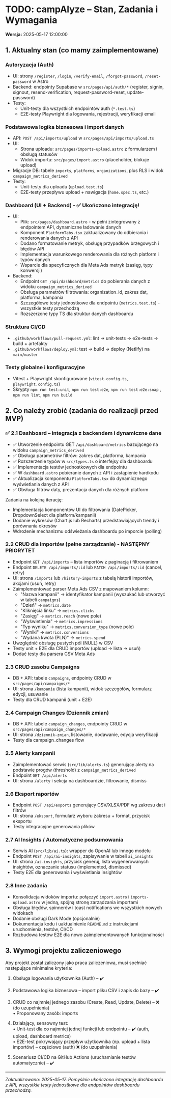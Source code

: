 # TODO: campAlyze – Stan, Zadania i Wymagania

**Wersja:** 2025-05-17 12:00:00

## 1. Aktualny stan (co mamy zaimplementowane)

### Autoryzacja (Auth)
- UI: strony `/register`, `/login`, `/verify-email`, `/forgot-password`, `/reset-password` w Astro
- Backend: endpointy Supabase w `src/pages/api/auth/*` (register, signin, signout, resend-verification, request-password-reset, update-password)
- Testy:
  - Unit-testy dla wszystkich endpointów auth (`*.test.ts`)
  - E2E-testy Playwright dla logowania, rejestracji, weryfikacji email

### Podstawowa logika biznesowa i import danych
- API: `POST /api/imports/upload` w `src/pages/api/imports/upload.ts`
- UI:
  - Strona uploadu: `src/pages/imports-upload.astro` z formularzem i obsługą statusów
  - Widok importu: `src/pages/import.astro` (placeholder, blokuje upload)
- Migracje DB: tabele `imports`, `platforms`, `organizations`, plus RLS i widok `campaign_metrics_derived`
- Testy:
  - Unit-testy dla uploadu (`upload.test.ts`)
  - E2E-testy przepływu upload + nawigacja (`home.spec.ts`, etc.)

### Dashboard (UI + Backend) - ✅ Ukończono integrację!
- UI:
  - Plik: `src/pages/dashboard.astro` - w pełni zintegrowany z endpointem API, dynamiczne ładowanie danych
  - Komponent `PlatformTabs.tsx` zaktualizowany do odbierania i renderowania danych z API
  - Dodano formatowanie metryk, obsługę przypadków brzegowych i błędów API
  - Implementacja warunkowego renderowania dla różnych platform i typów danych
  - Wsparcie dla specyficznych dla Meta Ads metryk (zasięg, typy konwersji)
- Backend:
  - Endpoint `GET /api/dashboard/metrics` do pobierania danych z widoku `campaign_metrics_derived`
  - Obsługa parametrów filtrowania: organization_id, zakres dat, platforma, kampania
  - Szczegółowe testy jednostkowe dla endpointu (`metrics.test.ts`) - wszystkie testy przechodzą
  - Rozszerzone typy TS dla struktur danych dashboardu

### Struktura CI/CD
- `.github/workflows/pull-request.yml`: lint → unit-tests → e2e-tests → build + artefakty
- `.github/workflows/deploy.yml`: test → build → deploy (Netlify) na `main/master`

### Testy globalne i konfiguracyjne
- Vitest + Playwright skonfigurowane (`vitest.config.ts`, `playwright.config.ts`)
- Skrypty `npm run test:unit`, `npm run test:e2e`, `npm run test:e2e:snap` , `npm run lint`, `npm run build`


## 2. Co należy zrobić (zadania do realizacji przed MVP)

### ✅ 2.1 Dashboard – integracja z backendem i dynamiczne dane
- ✅ Utworzenie endpointu GET `/api/dashboard/metrics` bazującego na widoku `campaign_metrics_derived`
- ✅ Obsługa parametrów filtrów: zakres dat, platforma, kampania 
- ✅ Rozszerzenie typów w `src/types.ts` o interfejsy dla dashboardu
- ✅ Implementacja testów jednostkowych dla endpointu
- ✅ W `dashboard.astro` pobieranie danych z API i zastąpienie hardkodu
- ✅ Aktualizacja komponentu `PlatformTabs.tsx` do dynamicznego wyświetlania danych z API
- ✅ Obsługa filtrów daty, prezentacja danych dla różnych platform

Zadania na kolejną iterację:
- Implementacja komponentów UI do filtrowania (DatePicker, DropdownSelect dla platform/kampanii)
- Dodanie wykresów (Chart.js lub Recharts) przedstawiających trendy i porównania okresów
- Wdrożenie mechanizmu odświeżania dashboardu po imporcie (polling)

### 2.2 CRUD dla importów (pełne zarządzanie) - NASTĘPNY PRIORYTET
- Endpoint `GET /api/imports` – lista importów z paginacją i filtrowaniem
- Endpoint `DELETE /api/imports/:id` lub `PATCH /api/imports/:id` (cancel, retry)
- UI: strona `/imports` lub `/history-imports` z tabelą historii importów, akcjami (usuń, retry)
- Zaimplementować parser Meta Ads CSV z mapowaniem kolumn:
  * "Nazwa kampanii" → identyfikator kampanii (wyszukać lub utworzyć w tabeli `campaigns`)
  * "Dzień" → `metrics.date`
  * "Kliknięcia linku" → `metrics.clicks` 
  * "Zasięg" → `metrics.reach` (nowe pole)
  * "Wyświetlenia" → `metrics.impressions`
  * "Typ wyniku" → `metrics.conversion_type` (nowe pole)
  * "Wyniki" → `metrics.conversions`
  * "Wydana kwota (PLN)" → `metrics.spend`
- Uwzględnić obsługę pustych pól (NULL) w CSV
- Testy unit + E2E dla CRUD importów (upload → lista → usuń)
- Dodać testy dla parsera CSV Meta Ads

### 2.3 CRUD zasobu Campaigns
- DB + API: tabele `campaigns`, endpointy CRUD w `src/pages/api/campaigns/*`
- UI: strona `/kampanie` (lista kampanii), widok szczegółów, formularz edycji, usuwanie
- Testy dla CRUD kampanii (unit + E2E)

### 2.4 Campaign Changes (Dziennik zmian)
- DB + API: tabele `campaign_changes`, endpointy CRUD w `src/pages/api/campaign_changes/*`
- UI: strona `/dziennik-zmian`, listowanie, dodawanie, edycja weryfikacji
- Testy dla campaign_changes flow

### 2.5 Alerty kampanii
- Zaimplementować serwis (`src/lib/alerts.ts`) generujący alerty na podstawie progów (threshold) z `campaign_metrics_derived`
- Endpoint `GET /api/alerts`
- UI: strona `/alerty` i sekcja na dashboardzie, filtrowanie, dismiss

### 2.6 Eksport raportów
- Endpoint `POST /api/exports` generujący CSV/XLSX/PDF wg zakresu dat i filtrów
- UI: strona `/eksport`, formularz wyboru zakresu + format, przycisk eksportu
- Testy integracyjne generowania plików

### 2.7 AI Insights / Automatyczne podsumowania
- Serwis AI (`src/lib/ai.ts`): wrapper do OpenAI lub innego modelu
- Endpoint `POST /api/ai-insights`, zapisywanie w tabeli `ai_insights`
- UI: strona `/ai-insights`, przycisk generuj, lista wygenerowanych insightów, oznaczanie statusu (implemented, dismissed)
- Testy E2E dla generowania i wyświetlania insightów

### 2.8 Inne zadania
- Konsolidacja widoków importu: połączyć `import.astro` i `imports-upload.astro` w jedną, spójną stronę zarządzania importami
- Obsługa błędów, spinnerów i toast notifications we wszystkich nowych widokach
- Dodanie obsługi Dark Mode (opcjonalnie)
- Dokumentacja kodu i uaktualnienie `README.md` z instrukcjami uruchomienia, testów, CI/CD
- Rozbudowa testów E2E dla nowo zaimplementowanych funkcjonalności


## 3. Wymogi projektu zaliczeniowego

Aby projekt został zaliczony jako praca zaliczeniowa, musi spełniać następujące minimalne kryteria:

1. Obsługa logowania użytkownika (Auth) – ✔️
2. Podstawowa logika biznesowa – import pliku CSV i zapis do bazy – ✔️
3. CRUD co najmniej jednego zasobu (Create, Read, Update, Delete) – ❌ (do uzupełnienia)  
   • Proponowany zasób: imports

4. Działający, sensowny test:  
   • Unit-test dla co najmniej jednej funkcji lub endpointu – ✔️ (auth, upload, dashboard metrics)  
   • E2E-test pokrywający przepływ użytkownika (np. upload + lista importów) – częściowo (auth)  ❌ (do uzupełnienia)

5. Scenariusz CI/CD na GitHub Actions (uruchamianie testów automatycznie) – ✔️


---

_Zaktualizowano: 2025-05-17. Pomyślnie ukończono integrację dashboardu z API, wszystkie testy jednostkowe dla endpointów dashboardu przechodzą._ 